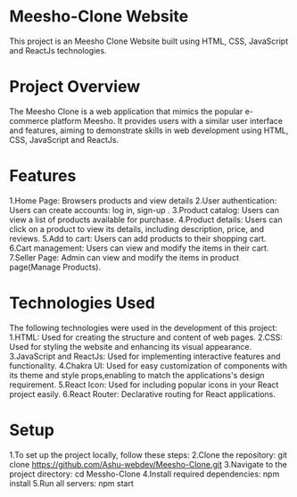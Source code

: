 # Meesho-Clone Website
This project is an Meesho Clone Website built using HTML, CSS, JavaScript and ReactJs technologies.

# Project Overview
The Meesho Clone is a web application that mimics the popular e-commerce platform Meesho. It provides users with a similar user interface and features, aiming to demonstrate skills in web development using HTML, CSS, JavaScript and ReactJs.

# Features
1.Home Page: Browsers products and view details
2.User authentication: Users can create accounts: log in, sign-up .
3.Product catalog: Users can view a list of products available for purchase.
4.Product details: Users can click on a product to view its details, including description, price, and reviews.
5.Add to cart: Users can add products to their shopping cart.
6.Cart management: Users can view and modify the items in their cart.
7.Seller Page: Admin can view and modify the items in product page(Manage Products).

# Technologies Used
The following technologies were used in the development of this project:
1.HTML: Used for creating the structure and content of web pages.
2.CSS: Used for styling the website and enhancing its visual appearance.
3.JavaScript and ReactJs: Used for implementing interactive features and functionality.
4.Chakra UI: Used for easy customization of components with its theme and style props,enabling to match the applications's design requirement.
5.React Icon: Used for including popular icons in your React project easily.
6.React Router: Declarative routing for React applications.

# Setup
1.To set up the project locally, follow these steps:
2.Clone the repository: git clone https://github.com/Ashu-webdev/Meesho-Clone.git
3.Navigate to the project directory: cd Messho-Clone
4.Install required dependencies: npm install
5.Run all servers: npm start
                                               
  

